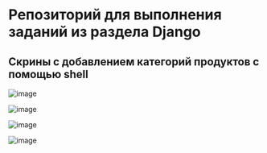 # Репозиторий для выполнения заданий из раздела Django


## Скрины с добавлением категорий продуктов с помощью shell

![image](https://github.com/smdyz/Django/assets/152782716/ee2a706d-02ae-4699-8a77-13c2d802d041)

![image](https://github.com/smdyz/Django/assets/152782716/d29d64d0-e275-4187-a0b9-c769dad1ee04)

![image](https://github.com/smdyz/Django/assets/152782716/7d4c842e-e7cb-43cf-91a9-b0168896b7e9)

![image](https://github.com/smdyz/Django/assets/152782716/e9e125df-a522-4153-8eef-099cc682ab41)
